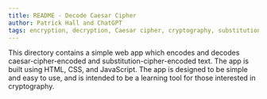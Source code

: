 ```yaml
---
title: README - Decode Caesar Cipher
author: Patrick Hall and ChatGPT
tags: encryption, decryption, Caesar cipher, cryptography, substitution cipher, javascript, chatgpt
---
```


This directory contains a simple web app which encodes and decodes caesar-cipher-encoded and substitution-cipher-encoded text. The app is built using HTML, CSS, and JavaScript. The app is designed to be simple and easy to use, and is intended to be a learning tool for those interested in cryptography.


